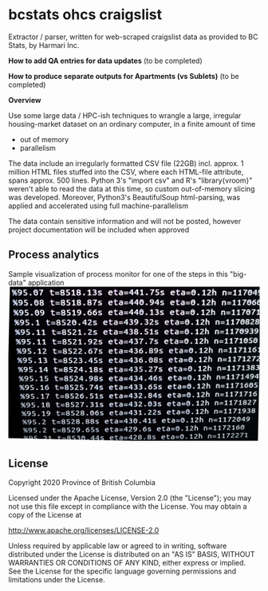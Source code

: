 # bcstats ohcs craigslist
Extractor / parser, written for web-scraped craigslist data as provided to BC Stats, by Harmari Inc.

**How to add QA entries for data updates**
(to be completed)

**How to produce separate outputs for Apartments (vs Sublets)**
(to be completed)

**Overview**

Use some large data / HPC-ish techniques to wrangle a large, irregular housing-market dataset on an ordinary computer, in a finite amount of time
* out of memory
* parallelism

The data include an irregularly formatted CSV file (22GB) incl. approx. 1 million HTML files stuffed into the CSV, where each HTML-file attribute, spans approx. 500 lines. Python 3's "import csv" and R's "library{vroom}" weren't able to read the data at this time, so custom out-of-memory slicing was developed. Moreover, Python3's BeautifulSoup html-parsing, was applied and accelerated using full machine-parallelism

The data contain sensitive information and will not be posted, however project documentation will be included when approved

## Process analytics
Sample visualization of process monitor for one of the steps in this "big-data" application
![Process analytics](img/process_analytics.jpg)

## License

Copyright 2020 Province of British Columbia

Licensed under the Apache License, Version 2.0 (the "License");
you may not use this file except in compliance with the License.
You may obtain a copy of the License at

   http://www.apache.org/licenses/LICENSE-2.0

Unless required by applicable law or agreed to in writing, software
distributed under the License is distributed on an "AS IS" BASIS,
WITHOUT WARRANTIES OR CONDITIONS OF ANY KIND, either express or implied.
See the License for the specific language governing permissions and limitations under the License.

